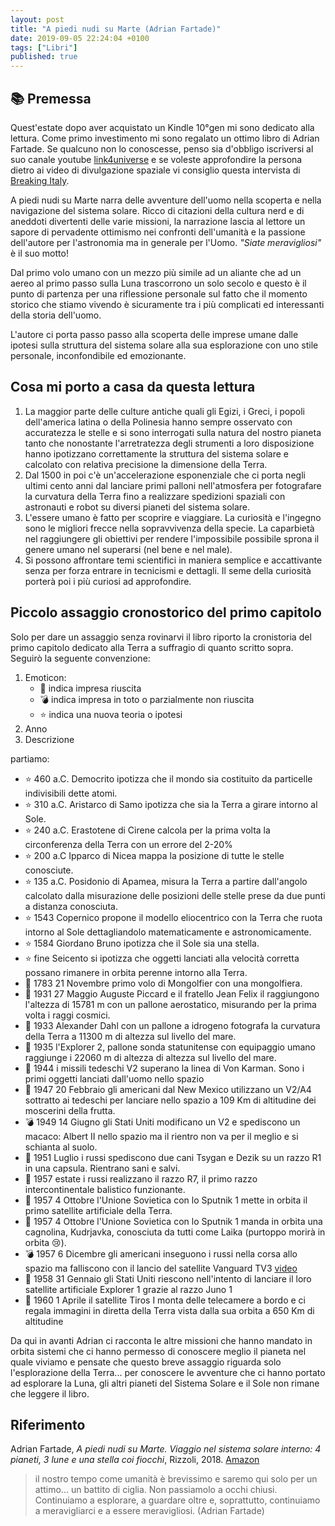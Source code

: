 ```yaml
---
layout: post
title: "A piedi nudi su Marte (Adrian Fartade)"
date: 2019-09-05 22:24:04 +0100
tags: ["Libri"]
published: true
---
```


## :books: Premessa

Quest'estate dopo aver acquistato un Kindle 10°gen mi sono dedicato alla lettura. Come primo investimento mi sono regalato un ottimo libro di Adrian Fartade. Se qualcuno non lo conoscesse, penso sia d'obbligo iscriversi al suo canale youtube [link4universe](<[https://www.youtube.com/channel/UCHRTziAevLPgAE9Y5VhSs5g](https://www.youtube.com/channel/UCHRTziAevLPgAE9Y5VhSs5g)>) e se voleste approfondire la persona dietro ai video di divulgazione spaziale vi consiglio questa intervista di [Breaking Italy](<[https://www.youtube.com/watch?v=yCsxuGKBNQw](https://www.youtube.com/watch?v=yCsxuGKBNQw)>).

A piedi nudi su Marte narra delle avventure dell'uomo nella scoperta e nella navigazione del sistema solare. Ricco di citazioni della cultura nerd e di aneddoti divertenti delle varie missioni, la narrazione lascia al lettore un sapore di pervadente ottimismo nei confronti dell'umanità e la passione dell'autore per l'astronomia ma in generale per l'Uomo. _"Siate meravigliosi"_ è il suo motto!

Dal primo volo umano con un mezzo più simile ad un aliante che ad un aereo al primo passo sulla Luna trascorrono un solo secolo e questo è il punto di partenza per una riflessione personale sul fatto che il momento storico che stiamo vivendo è sicuramente tra i più complicati ed interessanti della storia dell'uomo.

L'autore ci porta passo passo alla scoperta delle imprese umane dalle ipotesi sulla struttura del sistema solare alla sua esplorazione con uno stile personale, inconfondibile ed emozionante.

## Cosa mi porto a casa da questa lettura

1.  La maggior parte delle culture antiche quali gli Egizi, i Greci, i popoli dell'america latina o della Polinesia hanno sempre osservato con accuratezza le stelle e si sono interrogati sulla natura del nostro pianeta tanto che nonostante l'arretratezza degli strumenti a loro disposizione hanno ipotizzano correttamente la struttura del sistema solare e calcolato con relativa precisione la dimensione della Terra.
2.  Dal 1500 in poi c'è un'accelerazione esponenziale che ci porta negli ultimi cento anni dal lanciare primi palloni nell'atmosfera per fotografare la curvatura della Terra fino a realizzare spedizioni spaziali con astronauti e robot su diversi pianeti del sistema solare.
3.  L'essere umano è fatto per scoprire e viaggiare. La curiosità e l'ingegno sono le migliori frecce nella sopravvivenza della specie. La caparbietà nel raggiungere gli obiettivi per rendere l'impossibile possibile sprona il genere umano nel superarsi (nel bene e nel male).
4.  Si possono affrontare temi scientifici in maniera semplice e accattivante senza per forza entrare in tecnicismi e dettagli. Il seme della curiosità porterà poi i più curiosi ad approfondire.

## Piccolo assaggio cronostorico del primo capitolo

Solo per dare un assaggio senza rovinarvi il libro riporto la cronistoria del primo capitolo dedicato alla Terra a suffragio di quanto scritto sopra. Seguirò la seguente convenzione:

1. Emoticon:
   - :metal: indica impresa riuscita
   - :bomb: indica impresa in toto o parzialmente non riuscita
   - :star: indica una nuova teoria o ipotesi
2. Anno
3. Descrizione

partiamo:

- :star: 460 a.C. Democrito ipotizza che il mondo sia costituito da particelle indivisibili dette atomi.
- :star: 310 a.C. Aristarco di Samo ipotizza che sia la Terra a girare intorno al Sole.
- :star: 240 a.C. Erastotene di Cirene calcola per la prima volta la circonferenza della Terra con un errore del 2-20%
- :star: 200 a.C Ipparco di Nicea mappa la posizione di tutte le stelle conosciute.
- :star: 135 a.C. Posidonio di Apamea, misura la Terra a partire dall'angolo calcolato dalla misurazione delle posizioni delle stelle prese da due punti a distanza conosciuta.
- :star: 1543 Copernico propone il modello eliocentrico con la Terra che ruota intorno al Sole dettagliandolo matematicamente e astronomicamente.
- :star: 1584 Giordano Bruno ipotizza che il Sole sia una stella.
- :star: fine Seicento si ipotizza che oggetti lanciati alla velocità corretta possano rimanere in orbita perenne intorno alla Terra.
- :metal: 1783 21 Novembre primo volo di Mongolfier con una mongolfiera.
- :metal: 1931 27 Maggio Auguste Piccard e il fratello Jean Felix il raggiungono l'altezza di 15781 m con un pallone aerostatico, misurando per la prima volta i raggi cosmici.
- :metal: 1933 Alexander Dahl con un pallone a idrogeno fotografa la curvatura della Terra a 11300 m di altezza sul livello del mare.
- :metal: 1935 l'Explorer 2, pallone sonda statunitense con equipaggio umano raggiunge i 22060 m di altezza di altezza sul livello del mare.
- :metal: 1944 i missili tedeschi V2 superano la linea di Von Karman. Sono i primi oggetti lanciati dall'uomo nello spazio
- :metal: 1947 20 Febbraio gli americani dal New Mexico utilizzano un V2/A4 sottratto ai tedeschi per lanciare nello spazio a 109 Km di altitudine dei moscerini della frutta.
- :bomb: 1949 14 Giugno gli Stati Uniti modificano un V2 e spediscono un macaco: Albert II nello spazio ma il rientro non va per il meglio e si schianta al suolo.
- :metal: 1951 Luglio i russi spediscono due cani Tsygan e Dezik su un razzo R1 in una capsula. Rientrano sani e salvi.
- :metal: 1957 estate i russi realizzano il razzo R7, il primo razzo intercontinentale balistico funzionante.
- :metal: 1957 4 Ottobre l'Unione Sovietica con lo Sputnik 1 mette in orbita il primo satellite artificiale della Terra.
- :metal: 1957 4 Ottobre l'Unione Sovietica con lo Sputnik 1 manda in orbita una cagnolina, Kudrjavka, conosciuta da tutti come Laika (purtoppo morirà in orbita :cry:).
- :bomb: 1957 6 Dicembre gli americani inseguono i russi nella corsa allo spazio ma falliscono con il lancio del satellite Vanguard TV3 [video](<[https://www.youtube.com/watch?v=gs_hgqazf8k](https://www.youtube.com/watch?v=gs_hgqazf8k)>)
- :metal: 1958 31 Gennaio gli Stati Uniti riescono nell'intento di lanciare il loro satellite artificiale Explorer 1 grazie al razzo Juno 1
- :metal: 1960 1 Aprile il satellite Tiros I monta delle telecamere a bordo e ci regala immagini in diretta della Terra vista dalla sua orbita a 650 Km di altitudine

Da qui in avanti Adrian ci racconta le altre missioni che hanno mandato in orbita sistemi che ci hanno permesso di conoscere meglio il pianeta nel quale viviamo e pensate che questo breve assaggio riguarda solo l'esplorazione della Terra... per conoscere le avventure che ci hanno portato ad esplorare la Luna, gli altri pianeti del Sistema Solare e il Sole non rimane che leggere il libro.

## Riferimento

Adrian Fartade, _A piedi nudi su Marte. Viaggio nel sistema solare interno: 4 pianeti, 3 lune e una stella coi fiocchi_, Rizzoli, 2018. [Amazon](<[https://www.amazon.it/gp/product/B07BW9PS59/ref=kinw_myk_ro_title](https://www.amazon.it/gp/product/B07BW9PS59/ref=kinw_myk_ro_title)>)

> il nostro tempo come umanità è brevissimo e saremo qui solo per un attimo... un battito di ciglia. Non passiamolo a occhi chiusi. Continuiamo a esplorare, a guardare oltre e, soprattutto, continuiamo a meravigliarci e a essere meravigliosi. (Adrian Fartade)
